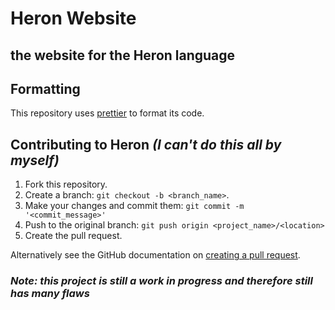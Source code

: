 # Heron Website

## the website for the Heron language

## Formatting

This repository uses [prettier](https://prettier.io/) to format its code.

## Contributing to Heron *(I can't do this all by myself)*

1. Fork this repository.
2. Create a branch: `git checkout -b <branch_name>`.
3. Make your changes and commit them: `git commit -m '<commit_message>'`
4. Push to the original branch: `git push origin <project_name>/<location>`
5. Create the pull request.

Alternatively see the GitHub documentation on [creating a pull request](https://help.github.com/en/github/collaborating-with-issues-and-pull-requests/creating-a-pull-request).

### *Note: this project is still a work in progress and therefore still has many flaws*